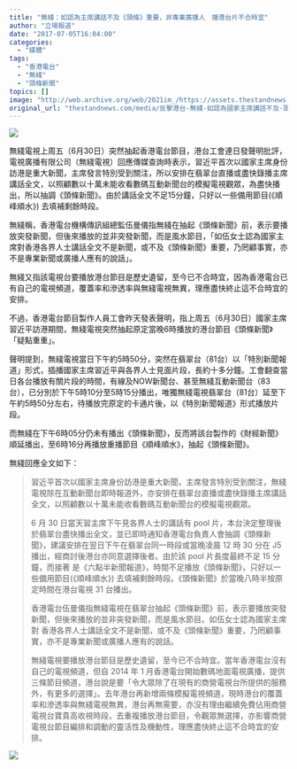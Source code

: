 ```yaml
---
title: "無綫：如認為主席講話不及《頭條》重要，非專業廣播人　播港台片不合時宜"
author: "立場報道"
date: "2017-07-05T16:04:00"
categories:
  - "媒體"
tags:
  - "香港電台"
  - "無綫"
  - "頭條新聞"
topics: []
image: "http://web.archive.org/web/2021im_/https://assets.thestandnews.com/media/photos/tvb-10_7EsZP.png"
original_url: "thestandnews.com/media/反擊港台-無綫-如認為國家主席講話不及-頭條新聞-重要-非專業廣播人"
---
```

![](http://web.archive.org/web/2021im_/https://assets.thestandnews.com/media/photos/tvb-10_7EsZP.png)

無綫電視上周五（6月30日）突然抽起香港電台節目，港台工會連日發聲明批評，電視廣播有限公司（無綫電視）回應傳媒查詢時表示，習近平首次以國家主席身份訪港是重大新聞，主席發言特別受到關注，所以安排在翡翠台直播或盡快錄播主席講話全文，以照顧數以十萬未能收看數碼互動新聞台的模擬電視觀眾，為盡快播出，所以抽調《頭條新聞》。由於講話全文不足15分鐘，只好以一些備用節目(《順峰順水》) 去填補剩餘時段。

無綫稱，香港電台機構傳訊組總監伍曼儀指無綫在抽起《頭條新聞》前，表示要播放突發新聞，但後來播放的並非突發新聞，而是風水節目，「如伍女士認為國家主席對香港各界人士講話全文不是新聞，或不及《頭條新聞》重要，乃罔顧事實，亦不是專業新聞或廣播人應有的說話」。

無綫又指該電視台要播放港台節目是歷史遺留，至今已不合時宜，因為香港電台已有自己的電視頻道，覆蓋率和滲透率與無綫電視無異，理應盡快終止這不合時宜的安排。

不過，香港電台節目製作人員工會昨天發表聲明，指上周五（6月30日）國家主席習近平訪港期間，無綫電視突然抽起原定當晚6時播放的港台節目《頭條新聞》「疑點重重」。

聲明提到，無綫電視當日下午約5時50分，突然在翡翠台（81台）以「特別新聞報道」形式，插播國家主席習近平與各界人士見面片段，長約十多分鐘。工會翻查當日各台播放有關片段的時間，有線及NOW新聞台、甚至無綫互動新聞台（83台），已分別於下午5時10分至5時15分播出，唯獨無綫電視翡翠台（81台）延至下午約5時50分左右，待播放完原定的卡通片後，以《特別新聞報道》形式播放片段。

而無綫在下午6時05分仍未有播出《頭條新聞》，反而將該台製作的《財經新聞》順延播出，至6時16分再播放重播節目《順峰順水》，抽起《頭條新聞》。

無綫回應全文如下：

> 習近平首次以國家主席身份訪港是重大新聞，主席發言特別受到關注，無綫 電視除在互動新聞台即時報道外，亦安排在翡翠台直播或盡快錄播主席講話全文，以照顧數以十萬未能收看數碼互動新聞台的模擬電視觀眾。
> 
> 6 月 30 日當天習主席下午見各界人士的講話有 pool 片，本台決定整理後於翡翠台盡快播出全文，並已即時通知香港電台負責人會抽調《頭條新聞》，建議安排在翌日下午在翡翠台同一時段或當晚凌晨 12 時 30 分在 J5 播出，經商討後港台亦同意選擇後者。由於該 pool 片長度最終不足 15 分鐘，而接著 是《六點半新聞報道》，時間不足播放《頭條新聞》，只好以一些備用節目(《順峰順水》) 去填補剩餘時段。《頭條新聞》於當晚八時半按原定時間在港台電視 31 台播出。
> 
> 香港電台伍曼儀指無綫電視在翡翠台抽起《頭條新聞》前，表示要播放突發新聞，但後來播放的並非突發新聞，而是風水節目。如伍女士認為國家主席對 香港各界人士講話全文不是新聞，或不及《頭條新聞》重要，乃罔顧事實，亦不是專業新聞或廣播人應有的說話。
> 
> 無綫電視要播放港台節目是歷史遺留，至今已不合時宜。當年香港電台沒有自己的電視頻道，但自 2014 年 1 月香港電台開始數碼地面電視廣播，提供三條節目頻道，港台說是要「令大眾除了在現有的商營電視台所提供的服務外，有更多的選擇」。去年港台再新增兩條模擬電視頻道，現時港台的覆蓋率和滲透率與無綫電視無異，港台再無需要，亦沒有理由繼續免費佔用商營電視台寶貴高收視時段，去重複播放港台節目，令觀眾無選擇，亦影響商營電視台節目編排和調動的靈活性及機動性，理應盡快終止這不合時宜的安排。

![](http://web.archive.org/web/2021im_/https://assets.thestandnews.com/media/photos/rthk-03_ifcAA.png)